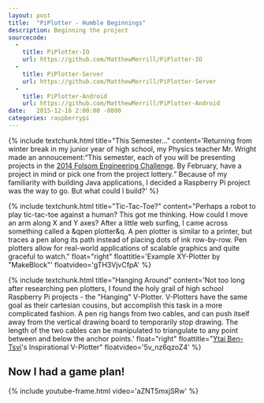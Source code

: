 ```yaml
---
layout: post
title:  "PiPlotter - Humble Beginnings"
description: Beginning the project
sourcecode: 
  -
    title: PiPlotter-IO
    url: https://github.com/MatthewMerrill/PiPlotter-IO
  -
    title: PiPlotter-Server
    url: https://github.com/MatthewMerrill/PiPlotter-Server
  -
    title: PiPlotter-Android
    url: https://github.com/MatthewMerrill/PiPlotter-Android
date:   2015-12-16 2:00:00 -0800
categories: raspberrypi
---
```


<section id="main-content">

{% include textchunk.html title="This Semester..." content='Returning from winter break in my junior year of high school, my Physics teacher Mr. Wright made an annoucement:<q>This semester, each of you will be presenting projects in the <a href="http://www.folsomtelegraph.com/article/students-apply-skills-engineering-challenge"> 2014 Folsom Engineering Challenge</a>. By February, have a project in mind or pick one from the project lottery.</q> Because of my familiarity with building Java applications, I decided a Raspberry Pi project was the way to go. But what could I build?' %}

{% include textchunk.html title="Tic-Tac-Toe?" content="Perhaps a robot to play tic-tac-toe against a human? This got me thinking. How could I move an arm along X and Y axes? After a little web surfing, I came across something called a &qpen plotter&q. A pen plotter is similar to a printer, but traces a pen along its path instead of placing dots of ink row-by-row. Pen plotters allow for real-world applications of scalable graphics and quite graceful to watch." float="right" floattitle='Example XY-Plotter by "MakeBlock"'	floatvideo='gTH3VjvCfpA' %}
	
{% include textchunk.html title="Hanging Around" content='Not too long after researching pen plotters, I found the holy grail of high school Raspberry Pi projects - the "Hanging" V-Plotter. V-Plotters have the same goal as their cartesian cousins, but accomplish this task in a more complicated fashion. A pen rig hangs from two cables, and can push itself away from the vertical drawing board to temporarily stop drawing. The length of the two cables can be manipulated to triangulate to any point between and below the anchor points.' float="right"	floattitle="<a href='http://ytai-mer.blogspot.com/'>Ytai Ben-Tsvi</a>'s Inspirational V-Plotter" floatvideo='5v_nz6qzoZ4' %}

<h2>Now I had a game plan!</h2>
{% include youtube-frame.html video='aZNT5mxjSRw' %}

</section>